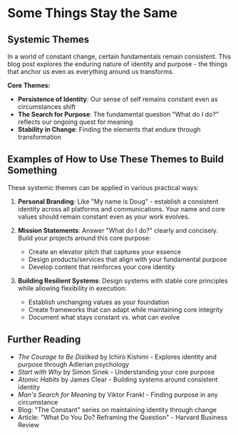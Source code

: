 # Some Things Stay the Same

## Systemic Themes

In a world of constant change, certain fundamentals remain consistent. This blog post explores the enduring nature of identity and purpose - the things that anchor us even as everything around us transforms.

**Core Themes:**
- **Persistence of Identity**: Our sense of self remains constant even as circumstances shift
- **The Search for Purpose**: The fundamental question "What do I do?" reflects our ongoing quest for meaning
- **Stability in Change**: Finding the elements that endure through transformation

## Examples of How to Use These Themes to Build Something

These systemic themes can be applied in various practical ways:

1. **Personal Branding**: Like "My name is Doug" - establish a consistent identity across all platforms and communications. Your name and core values should remain constant even as your work evolves.

2. **Mission Statements**: Answer "What do I do?" clearly and concisely. Build your projects around this core purpose:
   - Create an elevator pitch that captures your essence
   - Design products/services that align with your fundamental purpose
   - Develop content that reinforces your core identity

3. **Building Resilient Systems**: Design systems with stable core principles while allowing flexibility in execution:
   - Establish unchanging values as your foundation
   - Create frameworks that can adapt while maintaining core integrity
   - Document what stays constant vs. what can evolve

## Further Reading

- *The Courage to Be Disliked* by Ichiro Kishimi - Explores identity and purpose through Adlerian psychology
- *Start with Why* by Simon Sinek - Understanding your core purpose
- *Atomic Habits* by James Clear - Building systems around consistent identity
- *Man's Search for Meaning* by Viktor Frankl - Finding purpose in any circumstance
- Blog: "The Constant" series on maintaining identity through change
- Article: "What Do You Do? Reframing the Question" - Harvard Business Review